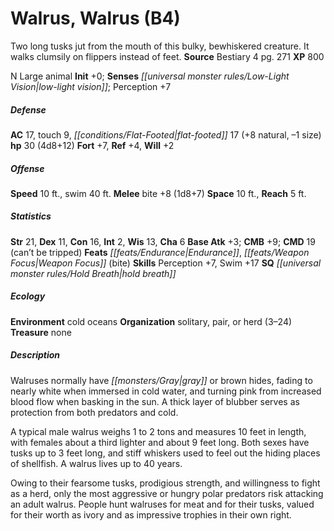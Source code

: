 ﻿---
cssclass: [monsters]
title1: Walrus, Walrus (B4)
desc_short: Two long tusks jut from the mouth of this bulky, bewhiskered creature.
  It walks clumsily on flippers instead of feet.
title2: Walrus (B4)
CR: 3
sources:
- name: Bestiary 4
  page: 271
  link: http://paizo.com/products/btpy91ds?Pathfinder-Roleplaying-Game-Bestiary-4
XP: 800
alignment: N
size: Large
type: animal
initiative:
  bonus: 0
senses:
  low-light vision: true
AC:
  AC: 17
  touch: 9
  flat_footed: 17
  components:
    natural: 8
    size: -1
HP:
  HP: 30
  long: 4d8+12
saves:
  fort: 7
  ref: 4
  will: 2
speeds:
  base: 10
  swim: 40
attacks:
  melee:
  - - text: bite +8 (1d8+7)
      entries:
      - - damage: 1d8+7
      attack: bite
      bonus:
      - 8
space: 10
reach: 5
ability_scores:
  STR: 21
  DEX: 11
  CON: 16
  INT: 2
  WIS: 13
  CHA: 6
BAB: 3
CMB: 9
CMD: 19
CMD_other: can't be tripped
feats:
- name: Endurance
- name: Weapon Focus (bite)
skills:
  Perception: 7
  Swim: 17
special_qualities:
- hold breath
ecology:
  environment: cold oceans
  organization: solitary, pair, or herd (3-24)
  treasure_type: none
desc_long: |-
  Walruses normally have gray or brown hides, fading to nearly white when immersed in cold water, and turning pink from increased blood flow when basking in the sun. A thick layer of blubber serves as protection from both predators and cold.

  A typical male walrus weighs 1 to 2 tons and measures 10 feet in length, with females about a third lighter and about 9 feet long. Both sexes have tusks up to 3 feet long, and stiff whiskers used to feel out the hiding places of shellfish. A walrus lives up to 40 years.

  Owing to their fearsome tusks, prodigious strength, and willingness to fight as a herd, only the most aggressive or hungry polar predators risk attacking an adult walrus. People hunt walruses for meat and for their tusks, valued for their worth as ivory and as impressive trophies in their own right.

---

# Walrus, Walrus (B4)
Two long tusks jut from the mouth of this bulky, bewhiskered creature. It walks clumsily on flippers instead of feet.
**Source** Bestiary 4 pg. 271
**XP** 800

N Large animal
**Init** +0; **Senses** _[[universal monster rules/Low-Light Vision|low-light vision]]_; Perception +7

##### Defense

**AC** 17, touch 9, _[[conditions/Flat-Footed|flat-footed]]_ 17 (+8 natural, –1 size)
**hp** 30 (4d8+12)
**Fort** +7, **Ref** +4, **Will** +2

##### Offense
**Speed** 10 ft., swim 40 ft.
**Melee** bite +8 (1d8+7)
**Space** 10 ft., **Reach** 5 ft.

##### Statistics
**Str** 21, **Dex** 11, **Con** 16, **Int** 2, **Wis** 13, **Cha** 6
**Base Atk** +3; **CMB** +9; **CMD** 19 (can’t be tripped)
**Feats** _[[feats/Endurance|Endurance]]_, _[[feats/Weapon Focus|Weapon Focus]]_ (bite)
**Skills** Perception +7, Swim +17
**SQ** _[[universal monster rules/Hold Breath|hold breath]]_

##### Ecology

**Environment** cold oceans
**Organization** solitary, pair, or herd (3–24)
**Treasure** none

##### Description

Walruses normally have _[[monsters/Gray|gray]]_ or brown hides, fading to nearly white when immersed in cold water, and turning pink from increased blood flow when basking in the sun. A thick layer of blubber serves as protection from both predators and cold.

A typical male walrus weighs 1 to 2 tons and measures 10 feet in length, with females about a third lighter and about 9 feet long. Both sexes have tusks up to 3 feet long, and stiff whiskers used to feel out the hiding places of shellfish. A walrus lives up to 40 years.

Owing to their fearsome tusks, prodigious strength, and willingness to fight as a herd, only the most aggressive or hungry polar predators risk attacking an adult walrus. People hunt walruses for meat and for their tusks, valued for their worth as ivory and as impressive trophies in their own right.